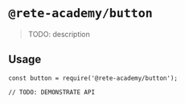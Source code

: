 # `@rete-academy/button`

> TODO: description

## Usage

```
const button = require('@rete-academy/button');

// TODO: DEMONSTRATE API
```
